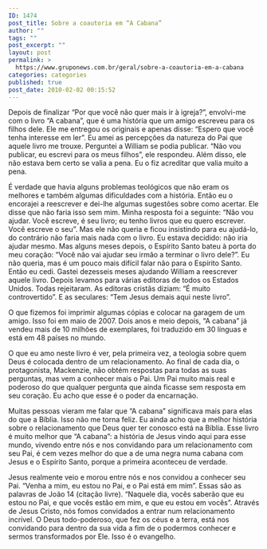 ```yaml
---
ID: 1474
post_title: Sobre a coautoria em “A Cabana”
author: ""
tags: ""
post_excerpt: ""
layout: post
permalink: >
  https://www.gruponews.com.br/geral/sobre-a-coautoria-em-a-cabana
categories: categories
published: true
post_date: 2010-02-02 00:15:52
---
```

Depois de finalizar “Por que você não quer mais ir à igreja?”, envolvi-me com o livro “A cabana”, que é uma história que um amigo escreveu para os filhos dele. Ele me entregou os originais e apenas disse: “Espero que você tenha interesse em ler”. Eu amei as percepções da natureza do Pai que aquele livro me trouxe. Perguntei a William se podia publicar. “Não vou publicar, eu escrevi para os meus filhos”, ele respondeu. Além disso, ele não estava bem certo se valia a pena. Eu o fiz acreditar que valia muito a pena.

É verdade que havia alguns problemas teológicos que não eram os melhores e também algumas dificuldades com a história. Então eu o encorajei a reescrever e dei-lhe algumas sugestões sobre como acertar. Ele disse que não faria isso sem mim. Minha resposta foi a seguinte: “Não vou ajudar. Você escreve, é seu livro; eu tenho livros que eu quero escrever. Você escreve o seu”. Mas ele não queria e ficou insistindo para eu ajudá-lo, do contrário não faria mais nada com o livro. Eu estava decidido: não iria ajudar mesmo. Mas alguns meses depois, o Espírito Santo bateu à porta do meu coração: “Você não vai ajudar seu irmão a terminar o livro dele?”. Eu não queria, mas é um pouco mais difícil falar não para o Espírito Santo. Então eu cedi. Gastei dezesseis meses ajudando William a reescrever aquele livro. Depois levamos para várias editoras de todos os Estados Unidos. Todas rejeitaram. As editoras cristãs diziam: “É muito controvertido”. E as seculares: “Tem Jesus demais aqui neste livro”.

O que fizemos foi imprimir algumas cópias e colocar na garagem de um amigo. Isso foi em maio de 2007. Dois anos e meio depois, “A cabana” já vendeu mais de 10 milhões de exemplares, foi traduzido em 30 línguas e está em 48 países no mundo.

O que eu amo neste livro é ver, pela primeira vez, a teologia sobre quem Deus é colocada dentro de um relacionamento. Ao final de cada dia, o protagonista, Mackenzie, não obtém respostas para todas as suas perguntas, mas vem a conhecer mais o Pai. Um Pai muito mais real e poderoso do que qualquer pergunta que ainda ficasse sem resposta em seu coração. Eu acho que esse é o poder da encarnação.

Muitas pessoas vieram me falar que “A cabana” significava mais para elas do que a Bíblia. Isso não me torna feliz. Eu ainda acho que a melhor história sobre o relacionamento que Deus quer ter conosco está na Bíblia. Esse livro é muito melhor que “A cabana”: a história de Jesus vindo aqui para esse mundo, vivendo entre nós e nos convidando para um relacionamento com seu Pai, é cem vezes melhor do que a de uma negra numa cabana com Jesus e o Espírito Santo, porque a primeira aconteceu de verdade.

Jesus realmente veio e morou entre nós e nos convidou a conhecer seu Pai. “Venha a mim, eu estou no Pai, e o Pai está em mim”. Essas são as palavras de João 14 (citação livre). “Naquele dia, vocês saberão que eu estou no Pai, e que vocês estão em mim, e que eu estou em vocês”. Através de Jesus Cristo, nós fomos convidados a entrar num relacionamento incrível. O Deus todo-poderoso, que fez os céus e a terra, está nos convidando para dentro da sua vida a fim de o podermos conhecer e sermos transformados por Ele. Isso é o evangelho.